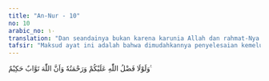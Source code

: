 ```yaml
---
title: "An-Nur - 10"
no: 10
arabic_no: ١٠
translation: "Dan seandainya bukan karena karunia Allah dan rahmat-Nya kepadamu (niscaya kamu akan menemui kesulitan). Dan sesungguhnya Allah Maha Penerima Tobat, Mahabijaksana."
tafsir: "Maksud ayat ini adalah bahwa dimudahkannya penyelesaian kemelut rumah tangga dengan membolehkan saling laknat yang mengakibatkan perceraian selamanya, ditutupnya aib dalam rumah tangga, tidak dilaksanakan segera di dunia hukuman bagi orang yang berzina, dan diberikannya kesempatan bagi yang berdosa itu untuk bertobat dari perbuatan zinanya. Itu semua merupakan karunia Allah dan rahmat-Nya. Bila ia benar-benar tobat dari perbuatan dosanya itu Allah menerima tobatnya. Allah Mahabijaksana dengan menutup aib seseorang, tidak segera menghukumnya di dunia ini, dan memberinya kesempatan untuk bertobat.\n\nSeorang suami yang memergoki istrinya berbuat mesum dengan laki-laki lain tindakan apakah yang akan ia lakukan? Kalau ia membunuh laki-laki itu, tentunya ia akan dibunuh pula (sebagai qisas baginya). Kalau ia diamkan saja kejadian itu, maka itu adalah satu tindakan yang salah. Dan kalau ia beberkan peristiwa itu dan menuduh istrinya berzina padahal ia tidak punya saksi, maka ia akan di-had, dikenakan hukuman dera dan tidak akan diterima kesaksiannya dan ucapannya selama-lamanya, apabila ia tidak dapat mendatangkan empat orang saksi yang melihat dengan matanya sendiri peristiwa itu.\n\nApakah ia akan pergi mencari empat orang saksi untuk diajak menyaksikan perbuatan mesum istrinya itu? Suatu hal yang tidak mungkin. Maka atas karunia dan rahmat Allah Yang Maha Pengampun dan Bijaksana, suami yang melihat istrinya berzina dengan laki-laki lain itu, tidak lagi dibebani mencari empat orang saksi untuk turut bersama-sama dia menyaksikan peristiwa perzinaan itu, tetapi cukuplah ia bersumpah dan mengemukakan kesaksiannya empat kali, kemudian ditambah satu kali dengan pernyataan kesediaan menerima laknat Allah bila dia berbohong, sebagaimana tersebut di atas yang dikenal dengan istilah \"li'an\". Dengan demikian terhindarlah ia dari hukuman menuduh, yaitu hukuman dera delapan puluh kali. Untuk menghindarkan istrinya yang dituduh itu dari hukuman zina, maka ia hanya perlu melakukan hal yang sama, yaitu mengajukan sumpah dan kesaksiannya empat kali kemudian ditambah satu kali kesediaan menerima laknat bila suaminya benar dengan tuduhannya, sebagaimana tersebut di atas."
---
```


وَلَوْلَا فَضْلُ اللّٰهِ عَلَيْكُمْ وَرَحْمَتُهٗ وَاَنَّ اللّٰهَ تَوَّابٌ حَكِيْمٌ ࣖ
